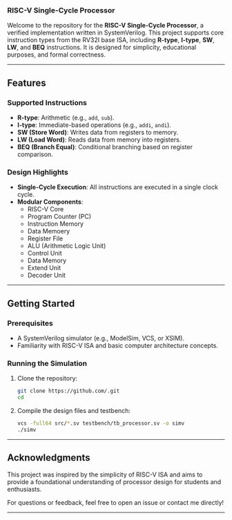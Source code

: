 ### RISC-V Single-Cycle Processor

Welcome to the repository for the **RISC-V Single-Cycle Processor**, a verified implementation written in SystemVerilog. This project supports core instruction types from the RV32I base ISA, including **R-type**, **I-type**, **SW**, **LW**, and **BEQ** instructions. It is designed for simplicity, educational purposes, and formal correctness.

---

## **Features**

### **Supported Instructions**
- **R-type**: Arithmetic (e.g., `add`, `sub`).
- **I-type**: Immediate-based operations (e.g., `addi`, `andi`).
- **SW (Store Word)**: Writes data from registers to memory.
- **LW (Load Word)**: Reads data from memory into registers.
- **BEQ (Branch Equal)**: Conditional branching based on register comparison.

### **Design Highlights**
- **Single-Cycle Execution**: All instructions are executed in a single clock cycle.
- **Modular Components**:
  - RISC-V Core
  - Program Counter (PC)
  - Instruction Memory
  - Data Memoery
  - Register File
  - ALU (Arithmetic Logic Unit)
  - Control Unit
  - Data Memory
  - Extend Unit
  - Decoder Unit
---


## **Getting Started**

### Prerequisites
- A SystemVerilog simulator (e.g., ModelSim, VCS, or XSIM).
- Familiarity with RISC-V ISA and basic computer architecture concepts.

### Running the Simulation
1. Clone the repository:
   ```bash
   git clone https://github.com/.git
   cd 
   ```
2. Compile the design files and testbench:
   ```bash
   vcs -full64 src/*.sv testbench/tb_processor.sv -o simv
   ./simv
   ```

---

## **Acknowledgments**
This project was inspired by the simplicity of RISC-V ISA and aims to provide a foundational understanding of processor design for students and enthusiasts.

For questions or feedback, feel free to open an issue or contact me directly!

--- 
